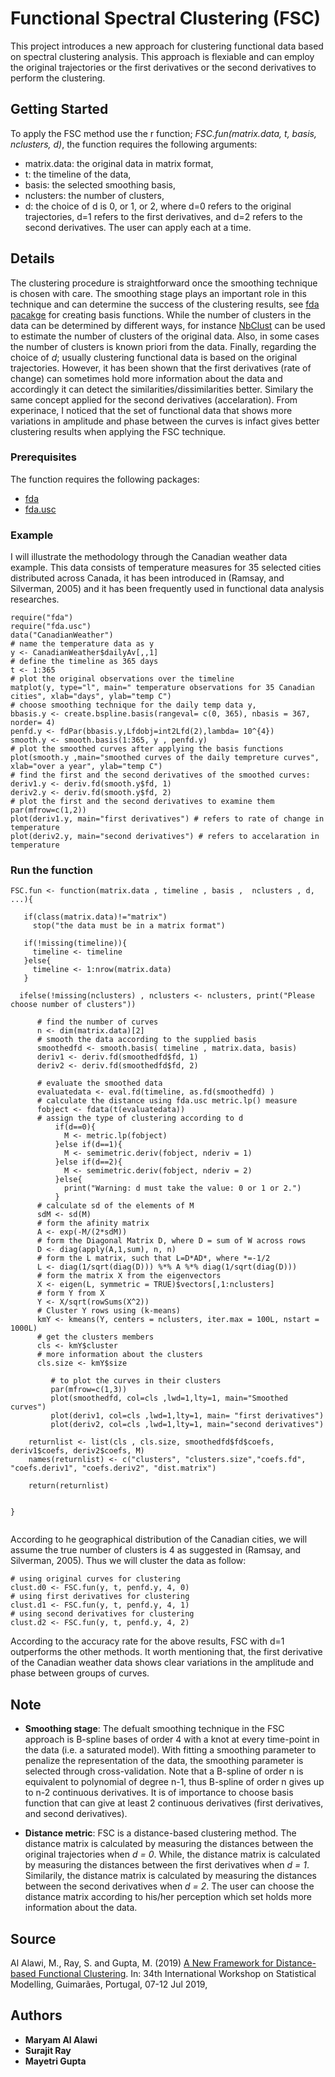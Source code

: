 
# Functional Spectral Clustering (FSC)

This project introduces a new approach for clustering functional data based on spectral clustering analysis. This approach is flexiable and can employ the original trajectories or the first derivatives or the second derivatives to perform the clustering. 

## Getting Started

To apply the FSC method use the r function; 
*FSC.fun(matrix.data, t, basis,  nclusters, d)*, 
the function requires the following arguments:

* matrix.data: the original data in matrix format, 
* t: the timeline of the data, 
* basis: the selected smoothing basis,
* nclusters: the number of clusters,
* d: the choice of d is 0, or 1, or 2, where d=0 refers to the original trajectories, d=1 refers to the first derivatives, and d=2 refers to the second derivatives. The user can apply each at a time.

## Details

The clustering procedure is straightforward once the smoothing technique is chosen with care. The smoothing stage plays an important role in this technique and can determine the success of the clustering results, see [fda pacakge](https://cran.r-project.org/web/packages/fda/fda.pdf) for creating basis functions. While the number of clusters in the data can be determined by different ways, for instance [NbClust](https://rdrr.io/cran/NbClust/man/NbClust.html) can be used to estimate the number of clusters of the original data. Also, in some cases the number of clusters is known priori from the data. Finally, regarding the choice of *d*; usually clustering functional data is based on the original trajectories. However, it has been shown that the first derivatives (rate of change) can sometimes hold more information about the data and accordingly it can detect the similarities/dissimilarities better. Similary the same concept applied for the second derivatives (accelaration). From experinace, I noticed that the set of functional data that shows more variations in amplitude and phase between the curves is infact gives better clustering results when applying the FSC technique.  




### Prerequisites

The function requires the following packages:

* [fda](https://cran.r-project.org/web/packages/fda/index.html)
* [fda.usc](https://cran.r-project.org/web/packages/fda.usc/index.html)

### Example

I will illustrate the methodology through the Canadian weather data example. This data consists of temperature measures for 35 selected cities distributed across Canada, it has been introduced in (Ramsay, and Silverman, 2005) and it has been frequently used in functional data analysis researches. 

```{r Canadian, results='hide', message=FALSE, warning=FALSE}
require("fda")
require("fda.usc") 
data("CanadianWeather")
# name the temperature data as y
y <- CanadianWeather$dailyAv[,,1]
# define the timeline as 365 days
t <- 1:365
# plot the original observations over the timeline
matplot(y, type="l", main=" temperature observations for 35 Canadian cities", xlab="days", ylab="temp C")
# choose smoothing technique for the daily temp data y,
bbasis.y <- create.bspline.basis(rangeval= c(0, 365), nbasis = 367, norder= 4)
penfd.y <- fdPar(bbasis.y,Lfdobj=int2Lfd(2),lambda= 10^{4})
smooth.y <- smooth.basis(1:365, y , penfd.y)
# plot the smoothed curves after applying the basis functions
plot(smooth.y ,main="smoothed curves of the daily tempreture curves", xlab="over a year", ylab="temp C")
# find the first and the second derivatives of the smoothed curves:
deriv1.y <- deriv.fd(smooth.y$fd, 1)
deriv2.y <- deriv.fd(smooth.y$fd, 2)
# plot the first and the second derivatives to examine them
par(mfrow=c(1,2))
plot(deriv1.y, main="first derivatives") # refers to rate of change in temperature
plot(deriv2.y, main="second derivatives") # refers to accelaration in temperature
```


### Run the function

```{r Canadian2, results='hide', message=FALSE, warning=FALSE}
FSC.fun <- function(matrix.data , timeline , basis ,  nclusters , d, ...){

   if(class(matrix.data)!="matrix")
     stop("the data must be in a matrix format")

   if(!missing(timeline)){
     timeline <- timeline
   }else{
     timeline <- 1:nrow(matrix.data)
   }

  ifelse(!missing(nclusters) , nclusters <- nclusters, print("Please choose number of clusters"))

      # find the number of curves
      n <- dim(matrix.data)[2]
      # smooth the data according to the supplied basis
      smoothedfd <- smooth.basis( timeline , matrix.data, basis)
      deriv1 <- deriv.fd(smoothedfd$fd, 1)
      deriv2 <- deriv.fd(smoothedfd$fd, 2)

      # evaluate the smoothed data
      evaluatedata <- eval.fd(timeline, as.fd(smoothedfd) )
      # calculate the distance using fda.usc metric.lp() measure
      fobject <- fdata(t(evaluatedata))
      # assign the type of clustering according to d
          if(d==0){
            M <- metric.lp(fobject)
          }else if(d==1){
            M <- semimetric.deriv(fobject, nderiv = 1)
          }else if(d==2){
            M <- semimetric.deriv(fobject, nderiv = 2)
          }else{
            print("Warning: d must take the value: 0 or 1 or 2.")
          }
      # calculate sd of the elements of M
      sdM <- sd(M)
      # form the afinity matrix
      A <- exp(-M/(2*sdM))
      # form the Diagonal Matrix D, where D = sum of W across rows
      D <- diag(apply(A,1,sum), n, n)
      # form the L matrix, such that L=D*AD*, where *=-1/2
      L <- diag(1/sqrt(diag(D))) %*% A %*% diag(1/sqrt(diag(D)))
      # form the matrix X from the eigenvectors
      X <- eigen(L, symmetric = TRUE)$vectors[,1:nclusters]
      # form Y from X
      Y <- X/sqrt(rowSums(X^2))
      # Cluster Y rows using (k-means)
      kmY <- kmeans(Y, centers = nclusters, iter.max = 100L, nstart = 1000L)
      # get the clusters members
      cls <- kmY$cluster
      # more information about the clusters
      cls.size <- kmY$size

         # to plot the curves in their clusters
         par(mfrow=c(1,3))
         plot(smoothedfd, col=cls ,lwd=1,lty=1, main="Smoothed curves")
         plot(deriv1, col=cls ,lwd=1,lty=1, main= "first derivatives")
         plot(deriv2, col=cls ,lwd=1,lty=1, main="second derivatives")

    returnlist <- list(cls , cls.size, smoothedfd$fd$coefs, deriv1$coefs, deriv2$coefs, M)
    names(returnlist) <- c("clusters", "clusters.size","coefs.fd", "coefs.deriv1", "coefs.deriv2", "dist.matrix")

    return(returnlist)


}
 

```

According to he geographical distribution of the Canadian cities, we will assume the true number of clusters is 4 as suggested in (Ramsay, and Silverman, 2005). Thus we will cluster the data as follow:

```{r Canadian3, results='hide', message=FALSE, warning=FALSE}
# using original curves for clustering
clust.d0 <- FSC.fun(y, t, penfd.y, 4, 0) 
# using first derivatives for clustering
clust.d1 <- FSC.fun(y, t, penfd.y, 4, 1)
# using second derivatives for clustering
clust.d2 <- FSC.fun(y, t, penfd.y, 4, 2)
```

According to the accuracy rate for the above results, FSC with d=1 outperforms the other methods. It worth mentioning that, the first derivative of the Canadian weather data shows clear variations in the amplitude and phase between groups of curves.


## Note

* **Smoothing stage**:
The defualt smoothing technique in the FSC approach is B-spline bases of order 4 with a knot at every time-point in the data (i.e. a saturated model). With fitting a smoothing parameter to penalize the representation of the data, the smoothing parameter is selected through cross-validation. 
Note that a B-spline of order n is equivalent to polynomial of degree n-1, thus B-spline of order n gives up to n-2 continuous derivatives. It is of importance to choose basis function that can give at least 2 continuous derivatives (first derivatives, and second derivatives).  

* **Distance metric**: 
FSC is a distance-based clustering method. The distance matrix is calculated by measuring the distances between the original trajectories when *d = 0*. While, the distance matrix is calculated by measuring the distances between the first derivatives when *d = 1*. Similarily, the distance matrix is calculated by measuring the distances between the second derivatives when *d = 2*. The user can choose the distance matrix according to his/her perception which set holds more information about the data.  


## Source

Al Alawi, M., Ray, S. and Gupta, M. (2019) [A New Framework for Distance-based Functional Clustering](http://eprints.gla.ac.uk/191547/). In: 34th International Workshop on Statistical Modelling, Guimarães, Portugal, 07-12 Jul 2019,

## Authors

* **Maryam Al Alawi** 
* **Surajit Ray**
* **Mayetri Gupta**



